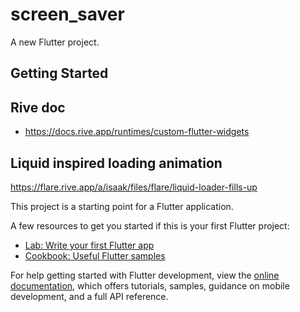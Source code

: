# screen_saver

A new Flutter project.

## Getting Started

## Rive doc
* https://docs.rive.app/runtimes/custom-flutter-widgets

## Liquid inspired loading animation
https://flare.rive.app/a/isaak/files/flare/liquid-loader-fills-up

This project is a starting point for a Flutter application.

A few resources to get you started if this is your first Flutter project:

- [Lab: Write your first Flutter app](https://docs.flutter.dev/get-started/codelab)
- [Cookbook: Useful Flutter samples](https://docs.flutter.dev/cookbook)

For help getting started with Flutter development, view the
[online documentation](https://docs.flutter.dev/), which offers tutorials,
samples, guidance on mobile development, and a full API reference.
